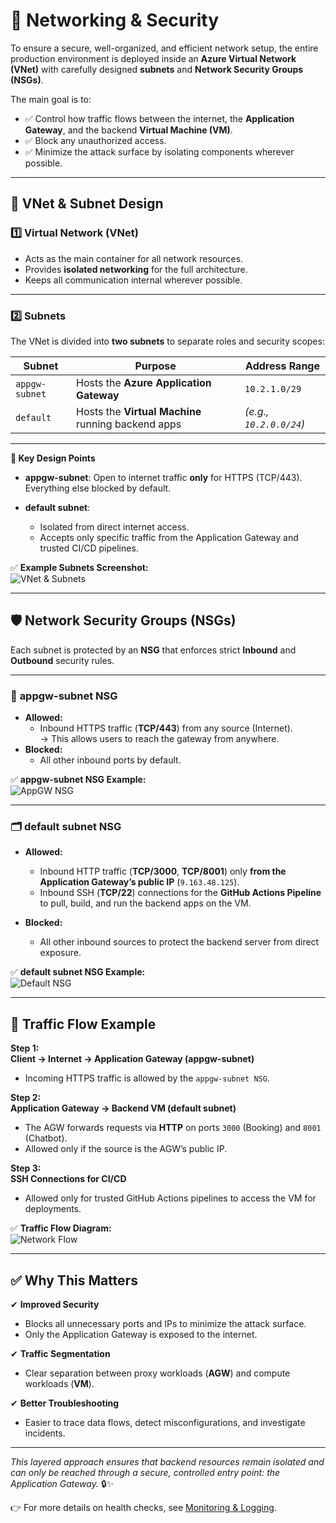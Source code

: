 # 🔐 Networking & Security

To ensure a secure, well-organized, and efficient network setup, the entire production environment is deployed inside an **Azure Virtual Network (VNet)** with carefully designed **subnets** and **Network Security Groups (NSGs)**.

The main goal is to:
- ✅ Control how traffic flows between the internet, the **Application Gateway**, and the backend **Virtual Machine (VM)**.
- ✅ Block any unauthorized access.
- ✅ Minimize the attack surface by isolating components wherever possible.

---

## 📌 **VNet & Subnet Design**

### 1️⃣ **Virtual Network (VNet)**  
- Acts as the main container for all network resources.
- Provides **isolated networking** for the full architecture.
- Keeps all communication internal wherever possible.

---

### 2️⃣ **Subnets**

The VNet is divided into **two subnets** to separate roles and security scopes:

| Subnet         | Purpose                           | Address Range  |
|----------------|-----------------------------------|----------------|
| `appgw-subnet` | Hosts the **Azure Application Gateway** | `10.2.1.0/29` |
| `default`      | Hosts the **Virtual Machine** running backend apps | *(e.g., `10.2.0.0/24`)* |

---

**🔑 Key Design Points**

- **appgw-subnet**: Open to internet traffic **only** for HTTPS (TCP/443).  
  Everything else blocked by default.

- **default subnet**:  
  - Isolated from direct internet access.
  - Accepts only specific traffic from the Application Gateway and trusted CI/CD pipelines.

✅ **Example Subnets Screenshot:**  
![VNet & Subnets](../screenshots/vnet-subnets.png)

---

## 🛡️ **Network Security Groups (NSGs)**

Each subnet is protected by an **NSG** that enforces strict **Inbound** and **Outbound** security rules.

---

### 🔗 **appgw-subnet NSG**

- **Allowed:**
  - Inbound HTTPS traffic (**TCP/443**) from any source (Internet).  
    → This allows users to reach the gateway from anywhere.
- **Blocked:**
  - All other inbound ports by default.

✅ **appgw-subnet NSG Example:**  
![AppGW NSG](../screenshots/appgw-nsg.png)

---

### 🗂️ **default subnet NSG**

- **Allowed:**
  - Inbound HTTP traffic (**TCP/3000**, **TCP/8001**) only **from the Application Gateway’s public IP** (`9.163.48.125`).
  - Inbound SSH (**TCP/22**) connections for the **GitHub Actions Pipeline** to pull, build, and run the backend apps on the VM.

- **Blocked:**
  - All other inbound sources to protect the backend server from direct exposure.

✅ **default subnet NSG Example:**  
![Default NSG](../screenshots/default-nsg.png)

---

## 🔄 **Traffic Flow Example**

**Step 1:**  
**Client → Internet → Application Gateway (appgw-subnet)**  
- Incoming HTTPS traffic is allowed by the `appgw-subnet NSG`.

**Step 2:**  
**Application Gateway → Backend VM (default subnet)**  
- The AGW forwards requests via **HTTP** on ports `3000` (Booking) and `8001` (Chatbot).
- Allowed only if the source is the AGW’s public IP.

**Step 3:**  
**SSH Connections for CI/CD**  
- Allowed only for trusted GitHub Actions pipelines to access the VM for deployments.

✅ **Traffic Flow Diagram:**  
![Network Flow](../diagrams/network-flow.png)

---

## ✅ **Why This Matters**

✔ **Improved Security**  
- Blocks all unnecessary ports and IPs to minimize the attack surface.
- Only the Application Gateway is exposed to the internet.

✔ **Traffic Segmentation**  
- Clear separation between proxy workloads (**AGW**) and compute workloads (**VM**).

✔ **Better Troubleshooting**  
- Easier to trace data flows, detect misconfigurations, and investigate incidents.

---

_This layered approach ensures that backend resources remain isolated and can only be reached through a secure, controlled entry point: the Application Gateway._ 🔒✨

👉 For more details on health checks, see [Monitoring & Logging](./Monitoring-Logging.md).
